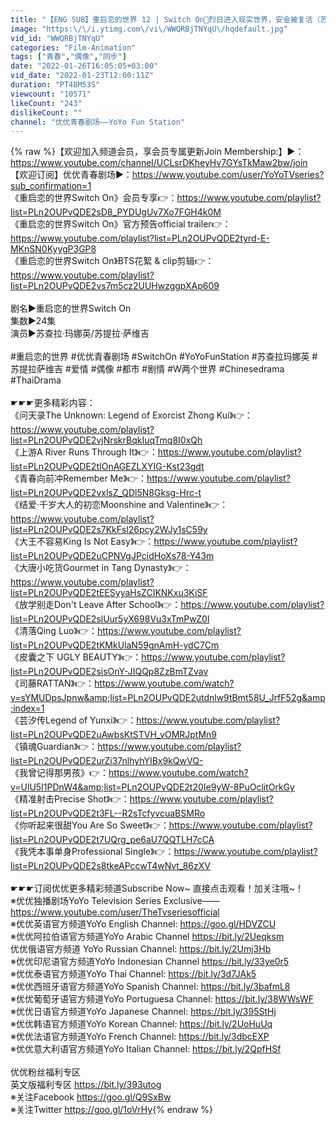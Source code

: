```yaml
---
title: "【ENG SUB】重启恋的世界 12 | Switch On💞烈日进入现实世界，安金被复活（苏查拉·玛娜英\/苏提拉·萨维吉）优优青春剧场YoYo Fun Station"
image: "https:\/\/i.ytimg.com\/vi\/WWQRBjTNYqU\/hqdefault.jpg"
vid_id: "WWQRBjTNYqU"
categories: "Film-Animation"
tags: ["青春","偶像","同步"]
date: "2022-01-26T16:05:05+03:00"
vid_date: "2022-01-23T12:00:11Z"
duration: "PT48M53S"
viewcount: "10571"
likeCount: "243"
dislikeCount: ""
channel: "优优青春剧场——YoYo Fun Station"
---
```

{% raw %}【欢迎加入频道会员，享会员专属更新Join Membership:】▶：<a rel="nofollow" target="blank" href="https://www.youtube.com/channel/UCLsrDKheyHv7GYsTkMaw2bw/join">https://www.youtube.com/channel/UCLsrDKheyHv7GYsTkMaw2bw/join</a><br />【欢迎订阅】优优青春剧场▶：<a rel="nofollow" target="blank" href="https://www.youtube.com/user/YoYoTVseries?sub_confirmation=1">https://www.youtube.com/user/YoYoTVseries?sub_confirmation=1</a><br />《重启恋的世界Switch On》会员专享👉：<a rel="nofollow" target="blank" href="https://www.youtube.com/playlist?list=PLn2OUPvQDE2sD8_PYDUgUv7Xo7FGH4k0M">https://www.youtube.com/playlist?list=PLn2OUPvQDE2sD8_PYDUgUv7Xo7FGH4k0M</a><br />《重启恋的世界Switch On》官方预告official trailer👉：<a rel="nofollow" target="blank" href="https://www.youtube.com/playlist?list=PLn2OUPvQDE2tyrd-E-MKnSN0KyygP3GP8">https://www.youtube.com/playlist?list=PLn2OUPvQDE2tyrd-E-MKnSN0KyygP3GP8</a><br />《重启恋的世界Switch On》BTS花絮 &amp; clip剪辑👉：<a rel="nofollow" target="blank" href="https://www.youtube.com/playlist?list=PLn2OUPvQDE2vs7m5cz2UUHwzggpXAp609">https://www.youtube.com/playlist?list=PLn2OUPvQDE2vs7m5cz2UUHwzggpXAp609</a><br /><br />剧名▶重启恋的世界Switch On<br />集数▶24集<br />演员▶苏查拉·玛娜英/苏提拉·萨维吉<br /><br />#重启恋的世界 #优优青春剧场  #SwitchOn #YoYoFunStation #苏查拉玛娜英 #苏提拉萨维吉 #爱情 #偶像 #都市 #剧情 #W两个世界 #Chinesedrama #ThaiDrama<br /><br />☛☛☛更多精彩内容：<br />《问天录The Unknown: Legend of Exorcist Zhong Kui》👉：<a rel="nofollow" target="blank" href="https://www.youtube.com/playlist?list=PLn2OUPvQDE2vjNrskrBqkIuqTmq8I0xQh">https://www.youtube.com/playlist?list=PLn2OUPvQDE2vjNrskrBqkIuqTmq8I0xQh</a><br />《上游A River Runs Through It》👉：<a rel="nofollow" target="blank" href="https://www.youtube.com/playlist?list=PLn2OUPvQDE2tIOnAGEZLXYIG-Kst23gdt">https://www.youtube.com/playlist?list=PLn2OUPvQDE2tIOnAGEZLXYIG-Kst23gdt</a><br />《青春向前冲Remember Me》👉：<a rel="nofollow" target="blank" href="https://www.youtube.com/playlist?list=PLn2OUPvQDE2vxlsZ_QDl5N8Gksg-Hrc-t">https://www.youtube.com/playlist?list=PLn2OUPvQDE2vxlsZ_QDl5N8Gksg-Hrc-t</a><br />《结爱·千岁大人的初恋Moonshine and Valentine》👉：<a rel="nofollow" target="blank" href="https://www.youtube.com/playlist?list=PLn2OUPvQDE2s7KkFsl26pcy2WJy1sC59y">https://www.youtube.com/playlist?list=PLn2OUPvQDE2s7KkFsl26pcy2WJy1sC59y</a><br />《大王不容易King Is Not Easy》👉：<a rel="nofollow" target="blank" href="https://www.youtube.com/playlist?list=PLn2OUPvQDE2uCPNVgJPcidHoXs78-Y43m">https://www.youtube.com/playlist?list=PLn2OUPvQDE2uCPNVgJPcidHoXs78-Y43m</a><br />《大唐小吃货Gourmet in Tang Dynasty》👉：<a rel="nofollow" target="blank" href="https://www.youtube.com/playlist?list=PLn2OUPvQDE2tEESyyaHsZCIKNKxu3KiSF">https://www.youtube.com/playlist?list=PLn2OUPvQDE2tEESyyaHsZCIKNKxu3KiSF</a><br />《放学别走Don't Leave After School》👉：<a rel="nofollow" target="blank" href="https://www.youtube.com/playlist?list=PLn2OUPvQDE2slUur5yX698Vu3xTmPwZ0I">https://www.youtube.com/playlist?list=PLn2OUPvQDE2slUur5yX698Vu3xTmPwZ0I</a><br />《清落Qing Luo》👉：<a rel="nofollow" target="blank" href="https://www.youtube.com/playlist?list=PLn2OUPvQDE2tKMkUlaN59gnAmH-ydC7Cm">https://www.youtube.com/playlist?list=PLn2OUPvQDE2tKMkUlaN59gnAmH-ydC7Cm</a><br />《皮囊之下 UGLY BEAUTY》👉：<a rel="nofollow" target="blank" href="https://www.youtube.com/playlist?list=PLn2OUPvQDE2sisOnY-JIQQp8ZzBmTZvav">https://www.youtube.com/playlist?list=PLn2OUPvQDE2sisOnY-JIQQp8ZzBmTZvav</a><br />《司藤RATTAN》👉：<a rel="nofollow" target="blank" href="https://www.youtube.com/watch?v=sYMUDpsJpnw&amp;list=PLn2OUPvQDE2utdnlw9tBmt58U_JrfF52g&amp;index=1">https://www.youtube.com/watch?v=sYMUDpsJpnw&amp;list=PLn2OUPvQDE2utdnlw9tBmt58U_JrfF52g&amp;index=1</a><br />《芸汐传Legend of Yunxi》👉：<a rel="nofollow" target="blank" href="https://www.youtube.com/playlist?list=PLn2OUPvQDE2uAwbsKtSTVH_vOMRJptMn9">https://www.youtube.com/playlist?list=PLn2OUPvQDE2uAwbsKtSTVH_vOMRJptMn9</a><br />《镇魂Guardian》👉：<a rel="nofollow" target="blank" href="https://www.youtube.com/playlist?list=PLn2OUPvQDE2urZi37nlhyhYIBx9kQwVQ-">https://www.youtube.com/playlist?list=PLn2OUPvQDE2urZi37nlhyhYIBx9kQwVQ-</a><br />《我曾记得那男孩》👉：<a rel="nofollow" target="blank" href="https://www.youtube.com/watch?v=UlU5I1PDnW4&amp;list=PLn2OUPvQDE2t20Ie9yW-8PuOclitOrkGy">https://www.youtube.com/watch?v=UlU5I1PDnW4&amp;list=PLn2OUPvQDE2t20Ie9yW-8PuOclitOrkGy</a><br />《精准射击Precise Shot》👉：<a rel="nofollow" target="blank" href="https://www.youtube.com/playlist?list=PLn2OUPvQDE2t3FL--R2sTcfyvcuaBSMRo">https://www.youtube.com/playlist?list=PLn2OUPvQDE2t3FL--R2sTcfyvcuaBSMRo</a><br />《你听起来很甜You Are So Sweet》👉：<a rel="nofollow" target="blank" href="https://www.youtube.com/playlist?list=PLn2OUPvQDE2t7UQrg_pe6aU7QQTLH7cCA">https://www.youtube.com/playlist?list=PLn2OUPvQDE2t7UQrg_pe6aU7QQTLH7cCA</a><br />《我凭本事单身Professional Single》👉：<a rel="nofollow" target="blank" href="https://www.youtube.com/playlist?list=PLn2OUPvQDE2s8tkeAPccwT4wNvt_86zXV">https://www.youtube.com/playlist?list=PLn2OUPvQDE2s8tkeAPccwT4wNvt_86zXV</a><br /><br />☛☛☛订阅优优更多精彩频道Subscribe Now~ 直接点击观看！加关注哦~！ <br />※优优独播剧场YoYo Television Series Exclusive——<a rel="nofollow" target="blank" href="https://www.youtube.com/user/TheTvseriesofficial">https://www.youtube.com/user/TheTvseriesofficial</a><br />※优优英语官方频道YoYo English Channel: <a rel="nofollow" target="blank" href="https://goo.gl/HDVZCU">https://goo.gl/HDVZCU</a> <br />※优优阿拉伯语官方频道YoYo Arabic Channel <a rel="nofollow" target="blank" href="https://bit.ly/2Ueqksm">https://bit.ly/2Ueqksm</a> <br />优优俄语官方频道 YoYo Russian Channel: <a rel="nofollow" target="blank" href="https://bit.ly/2Umj3Hb">https://bit.ly/2Umj3Hb</a><br />※优优印尼语官方频道YoYo Indonesian Channel <a rel="nofollow" target="blank" href="https://bit.ly/33ye0r5">https://bit.ly/33ye0r5</a> <br />※优优泰语官方频道YoYo Thai Channel: <a rel="nofollow" target="blank" href="https://bit.ly/3d7JAk5">https://bit.ly/3d7JAk5</a> <br />※优优西班牙语官方频道YoYo Spanish Channel: <a rel="nofollow" target="blank" href="https://bit.ly/3bafmL8">https://bit.ly/3bafmL8</a> <br />※优优葡萄牙语官方频道YoYo Portuguesa Channel: <a rel="nofollow" target="blank" href="https://bit.ly/38WWsWF">https://bit.ly/38WWsWF</a> <br />※优优日语官方频道YoYo Japanese Channel: <a rel="nofollow" target="blank" href="https://bit.ly/395StHj">https://bit.ly/395StHj</a> <br />※优优韩语官方频道YoYo Korean Channel: <a rel="nofollow" target="blank" href="https://bit.ly/2UoHuUq">https://bit.ly/2UoHuUq</a> <br />※优优法语官方频道YoYo French Channel: <a rel="nofollow" target="blank" href="https://bit.ly/3dbcEXP">https://bit.ly/3dbcEXP</a> <br />※优优意大利语官方频道YoYo Italian Channel: <a rel="nofollow" target="blank" href="https://bit.ly/2QpfHSf">https://bit.ly/2QpfHSf</a> <br /><br />优优粉丝福利专区 ​<br />英文版福利专区 <a rel="nofollow" target="blank" href="https://bit.ly/393utog">https://bit.ly/393utog</a> <br />※关注Facebook <a rel="nofollow" target="blank" href="https://goo.gl/Q9SxBw">https://goo.gl/Q9SxBw</a> <br />※关注Twitter <a rel="nofollow" target="blank" href="https://goo.gl/1oVrHy">https://goo.gl/1oVrHy</a>{% endraw %}
